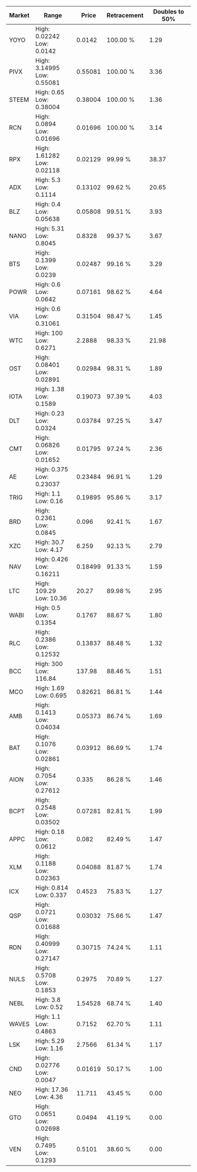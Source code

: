 | Market | Range | Price| Retracement | Doubles to 50% |
| --- | --- | --- | --- | --- |
| YOYO | High: 0.02242<br />Low: 0.0142 | 0.0142 | 100.00 % | 1.29 |
| PIVX | High: 3.14995<br />Low: 0.55081 | 0.55081 | 100.00 % | 3.36 |
| STEEM | High: 0.65<br />Low: 0.38004 | 0.38004 | 100.00 % | 1.36 |
| RCN | High: 0.0894<br />Low: 0.01696 | 0.01696 | 100.00 % | 3.14 |
| RPX | High: 1.61282<br />Low: 0.02118 | 0.02129 | 99.99 % | 38.37 |
| ADX | High: 5.3<br />Low: 0.1114 | 0.13102 | 99.62 % | 20.65 |
| BLZ | High: 0.4<br />Low: 0.05638 | 0.05808 | 99.51 % | 3.93 |
| NANO | High: 5.31<br />Low: 0.8045 | 0.8328 | 99.37 % | 3.67 |
| BTS | High: 0.1399<br />Low: 0.0239 | 0.02487 | 99.16 % | 3.29 |
| POWR | High: 0.6<br />Low: 0.0642 | 0.07161 | 98.62 % | 4.64 |
| VIA | High: 0.6<br />Low: 0.31061 | 0.31504 | 98.47 % | 1.45 |
| WTC | High: 100<br />Low: 0.6271 | 2.2888 | 98.33 % | 21.98 |
| OST | High: 0.08401<br />Low: 0.02891 | 0.02984 | 98.31 % | 1.89 |
| IOTA | High: 1.38<br />Low: 0.1589 | 0.19073 | 97.39 % | 4.03 |
| DLT | High: 0.23<br />Low: 0.0324 | 0.03784 | 97.25 % | 3.47 |
| CMT | High: 0.06826<br />Low: 0.01652 | 0.01795 | 97.24 % | 2.36 |
| AE | High: 0.375<br />Low: 0.23037 | 0.23484 | 96.91 % | 1.29 |
| TRIG | High: 1.1<br />Low: 0.16 | 0.19895 | 95.86 % | 3.17 |
| BRD | High: 0.2361<br />Low: 0.0845 | 0.096 | 92.41 % | 1.67 |
| XZC | High: 30.7<br />Low: 4.17 | 6.259 | 92.13 % | 2.79 |
| NAV | High: 0.426<br />Low: 0.16211 | 0.18499 | 91.33 % | 1.59 |
| LTC | High: 109.29<br />Low: 10.36 | 20.27 | 89.98 % | 2.95 |
| WABI | High: 0.5<br />Low: 0.1354 | 0.1767 | 88.67 % | 1.80 |
| RLC | High: 0.2386<br />Low: 0.12532 | 0.13837 | 88.48 % | 1.32 |
| BCC | High: 300<br />Low: 116.84 | 137.98 | 88.46 % | 1.51 |
| MCO | High: 1.69<br />Low: 0.695 | 0.82621 | 86.81 % | 1.44 |
| AMB | High: 0.1413<br />Low: 0.04034 | 0.05373 | 86.74 % | 1.69 |
| BAT | High: 0.1076<br />Low: 0.02861 | 0.03912 | 86.69 % | 1.74 |
| AION | High: 0.7054<br />Low: 0.27612 | 0.335 | 86.28 % | 1.46 |
| BCPT | High: 0.2548<br />Low: 0.03502 | 0.07281 | 82.81 % | 1.99 |
| APPC | High: 0.18<br />Low: 0.0612 | 0.082 | 82.49 % | 1.47 |
| XLM | High: 0.1188<br />Low: 0.02363 | 0.04088 | 81.87 % | 1.74 |
| ICX | High: 0.814<br />Low: 0.337 | 0.4523 | 75.83 % | 1.27 |
| QSP | High: 0.0721<br />Low: 0.01688 | 0.03032 | 75.66 % | 1.47 |
| RDN | High: 0.40999<br />Low: 0.27147 | 0.30715 | 74.24 % | 1.11 |
| NULS | High: 0.5708<br />Low: 0.1853 | 0.2975 | 70.89 % | 1.27 |
| NEBL | High: 3.8<br />Low: 0.52 | 1.54528 | 68.74 % | 1.40 |
| WAVES | High: 1.1<br />Low: 0.4863 | 0.7152 | 62.70 % | 1.11 |
| LSK | High: 5.29<br />Low: 1.16 | 2.7566 | 61.34 % | 1.17 |
| CND | High: 0.02776<br />Low: 0.0047 | 0.01619 | 50.17 % | 1.00 |
| NEO | High: 17.36<br />Low: 4.36 | 11.711 | 43.45 % | 0.00 |
| GTO | High: 0.0651<br />Low: 0.02698 | 0.0494 | 41.19 % | 0.00 |
| VEN | High: 0.7495<br />Low: 0.1293 | 0.5101 | 38.60 % | 0.00 |
